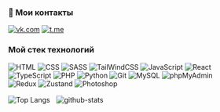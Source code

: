 ### 🤝 Мои контакты

[![vk.com](https://img.shields.io/badge/-Vkontakte-0077FF?style=for-the-badge&logo=vk)](https://vk.com/xxx.mane) [![t.me](https://img.shields.io/badge/-Telegram-26A5E4?style=for-the-badge&logo=telegram&logoColor=ffffff)](https://t.me/devazo) 

### Мой стек технологий
![HTML](https://img.shields.io/badge/-HTML-E34F26?style=for-the-badge&logo=html5&logoColor=ffffff)
![CSS](https://img.shields.io/badge/-css-1572B6?style=for-the-badge&logo=css3&logoColor=ffffff)
![SASS](https://img.shields.io/badge/-sass-CC6699?style=for-the-badge&logo=sass&logoColor=ffffff)
![TailWindCSS](https://img.shields.io/badge/-tailwind-06B6D4?style=for-the-badge&logo=tailwindcss&logoColor=ffffff)
![JavaScript](https://img.shields.io/badge/-javascript-F7DF1E?style=for-the-badge&logo=javascript&logoColor=333333)
![React](https://img.shields.io/badge/-react-333333?style=for-the-badge&logo=react&logoColor=61DAFB)
![TypeScript](https://img.shields.io/badge/-typescript-3178C6?style=for-the-badge&logo=typescript&logoColor=white)
![PHP](https://img.shields.io/badge/-php-777BB4?style=for-the-badge&logo=php&logoColor=white)
![Python](https://img.shields.io/badge/-python-3776AB?style=for-the-badge&logo=python&logoColor=white)
![Git](https://img.shields.io/badge/-git-F05032?style=for-the-badge&logo=git&logoColor=white)
![MySQL](https://img.shields.io/badge/-mysql-4479A1?style=for-the-badge&logo=mysql&logoColor=white)
![phpMyAdmin](https://img.shields.io/badge/-phpmyadmin-6C78AF?style=for-the-badge&logo=phpmyadmin&logoColor=white)  
![Redux](https://img.shields.io/badge/-redux-764ABC?style=for-the-badge&logo=redux&logoColor=white)
![Zustand](https://img.shields.io/badge/-zustand-333?style=for-the-badge&logo=zustand&logoColor=white)
![Photoshop](https://img.shields.io/badge/-Photoshop-31A8FF?style=for-the-badge&logo=adobephotoshop&logoColor=white)

![Top Langs](https://github-readme-stats.vercel.app/api/top-langs/?username=user-non3&layout=compact&theme=dark)ㅤ![github-stats](https://github-readme-stats.vercel.app/api?username=user-non3&show_icons=true&theme=dark&hide=prs,contribs,issues)
